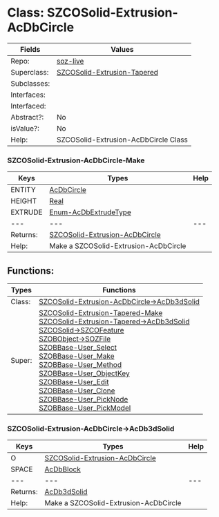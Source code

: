 
# Class:	SZCOSolid-Extrusion-AcDbCircle

| Fields | Values |
| --------- | --------- |
| Repo: | [soz-live](/repos/soz-live.html) |
| Superclass: | [SZCOSolid-Extrusion-Tapered](SZCOSolid-Extrusion-Tapered.html) |
| Subclasses: |  |
| Interfaces: |  |
| Interfaced: |  |
| Abstract?: | No |
| isValue?: | No |
| Help: | SZCOSolid-Extrusion-AcDbCircle Class |

### SZCOSolid-Extrusion-AcDbCircle-Make

| Keys | Types | Help |
| --------- | --------- | --------- |
| ENTITY | [AcDbCircle](AcDbCircle.html) |  |
| HEIGHT | [Real](Real.html) |  |
| EXTRUDE | [Enum-AcDbExtrudeType](Enum-AcDbExtrudeType.html) |  |
| --- | --- | --- |
| Returns: | [SZCOSolid-Extrusion-AcDbCircle](SZCOSolid-Extrusion-AcDbCircle.html) |
| Help: | Make a SZCOSolid-Extrusion-AcDbCircle |


## Functions:

| Types | Functions |
| --------- | --------- |
| Class: | [SZCOSolid-Extrusion-AcDbCircle->AcDb3dSolid](#SZCOSolid-Extrusion-AcDbCircle->AcDb3dSolid) |
| Super: | [SZCOSolid-Extrusion-Tapered-Make](SZCOSolid-Extrusion-Tapered.html) <br> [SZCOSolid-Extrusion-Tapered->AcDb3dSolid](SZCOSolid-Extrusion-Tapered.html) <br> [SZCOSolid->SZCOFeature](SZCOSolid.html) <br> [SZOBObject->SOZFile](SZOBObject.html) <br> [SZOBBase-User_Select](SZOBBase.html) <br> [SZOBBase-User_Make](SZOBBase.html) <br> [SZOBBase-User_Method](SZOBBase.html) <br> [SZOBBase-User_ObjectKey](SZOBBase.html) <br> [SZOBBase-User_Edit](SZOBBase.html) <br> [SZOBBase-User_Clone](SZOBBase.html) <br> [SZOBBase-User_PickNode](SZOBBase.html) <br> [SZOBBase-User_PickModel](SZOBBase.html) |


### SZCOSolid-Extrusion-AcDbCircle->AcDb3dSolid

| Keys | Types | Help |
| --------- | --------- | --------- |
| O | [SZCOSolid-Extrusion-AcDbCircle](SZCOSolid-Extrusion-AcDbCircle.html) |  |
| SPACE | [AcDbBlock](AcDbBlock.html) |  |
| --- | --- | --- |
| Returns: | [AcDb3dSolid](AcDb3dSolid.html) |
| Help: | Make a SZCOSolid-Extrusion-AcDbCircle |

